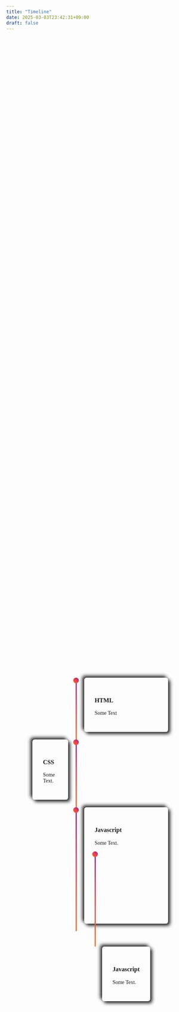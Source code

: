 ```yaml
---
title: "Timeline"
date: 2025-03-03T23:42:31+09:00
draft: false
---
```






<!--the below was just non-sense !!!!-->
<style type="text/css" media="screen">
@import url('https://fonts.googleapis.com/css2?family=Jost:wght@200;300;400&display=swap');
.design-section {
  display: flex;
  flex-direction: column;
  align-items: center;
  justify-content: center;
  background-color: ;
  min-height: 100vh;
  padding: 50px 0;
  font-family: Jost;
}

.design {
  display: flex;
  align-items: center;
  justify-content: center;
}

.timeline {
  width: 80%;
  height: auto;
  max-width: 800px;
  margin: 0 auto;
  display: flex;
  flex-direction: column;
}

.timeline-content {
  padding: 20px;
  background:;
  border-radius: 5px;
  color:;
  -webkit-box-shadow: 5px 5px 10px #1a1a1a, -5px -5px 10px #242424;
          box-shadow: 5px 5px 10px #1a1a1a, -5px -5px 10px #242424;
  padding: 1.75rem;
  transition: 0.4s ease;
  overflow-wrap: break-word !important;
  margin: 1rem;
  margin-bottom: 20px;
  border-radius: 6px;
}

.timeline-component {
  margin: 0px 20px 20px 20px;
}

@media screen and (min-width: 768px) {
  .timeline {
    display: grid;
    grid-template-columns: 1fr 3px 1fr;
  }
  .timeline-middle {
    position: relative;
    background-image: linear-gradient(45deg, #F27121, #E94057, #8A2387);
    width: 3px;
    height: 100%;
  }
  .main-middle {
    opacity: 0;
  }
  .timeline-circle {
    position: absolute;
    top: 0;
    left: 50%;
    width: 15px;
    height: 15px;
    border-radius: 50%;
    background-image: linear-gradient(45deg, #F27121, #E94057, #8A2387);
    -webkit-transform: translateX(-50%);
            transform: translateX(-50%);
  }
}
</style>

<style>@import url('https://fonts.googleapis.com/css2?family=Jost:wght@200;300;400&display=swap');</style>
<!--This is the main container that contains the whole timeline.-->
<section class="design-section">
<div class="timeline">
<!--Well, The reason for this div is to fill space. 
This space is technically used for keeping dates, 
but I didn't find the need for dates. However, I'll provide 
you the styling for dates, so that you can use it if you 
wanted to. 
-->
                  <div class="timeline-empty">
                  </div>
<!--This is the class where the timeline graphics are 
housed in. Note that we have timeline-circle 
here for that pointer in timeline.-->
               <div class="timeline-middle">
                   <div class="timeline-circle"></div>
               </div>
               <div class="timeline-component timeline-content">
                <h3>HTML</h3>
                <p>Some Text</p>
           	  </div>
                <div class="timeline-component timeline-content">
                         <h3>CSS</h3>
                         <p>Some Text.</p>
                </div>
                <div class="timeline-middle">
                    <div class="timeline-circle"></div>
                </div>
                <div class="timeline-empty">
                </div>
                <div class="timeline-empty">
                </div>
               <div class="timeline-middle">
                   <div class="timeline-circle"></div>
               </div>
               <div class=" timeline-component timeline-content">
                <h3>Javascript</h3>
                <p>Some Text.</p>
                 <div class="timeline-empty">
                </div>
                <div class="timeline-empty">
                </div>
               <div class="timeline-middle">
                   <div class="timeline-circle"></div>
               </div>
               <div class=" timeline-component timeline-content">
                <h3>Javascript</h3>
                <p>Some Text.</p>
           </div>
       </div>
    </div> 
</section>

